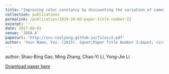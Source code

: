 ```yaml
---
title: "Improving color constancy by discounting the variation of camera spectral sensitivity"
collection: publications
permalink: /publication/2019-10-02-paper-title-number-22
excerpt: ''
date: 2017-08-01
venue: 'JOSA A'
paperurl: 'http://scu-coolyang.github.io/files/2.pdf'
author: 'Your Name, You. (2015). &quot;Paper Title Number 3.&quot; <i>Journal 1</i>. 1(3).'
---
```


author: Shao-Bing Gao, Ming Zhang, Chao-Yi Li, Yong-Jie Li

[Download paper here](http://scu-coolyang.github.io/files/2.pdf)

